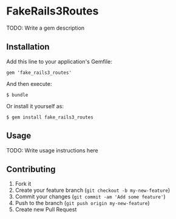 # FakeRails3Routes

TODO: Write a gem description

## Installation

Add this line to your application's Gemfile:

    gem 'fake_rails3_routes'

And then execute:

    $ bundle

Or install it yourself as:

    $ gem install fake_rails3_routes

## Usage

TODO: Write usage instructions here

## Contributing

1. Fork it
2. Create your feature branch (`git checkout -b my-new-feature`)
3. Commit your changes (`git commit -am 'Add some feature'`)
4. Push to the branch (`git push origin my-new-feature`)
5. Create new Pull Request
